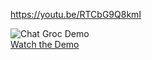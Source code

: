 https://youtu.be/RTCbG9Q8kmI


![Chat Groc Demo](https://img.youtube.com/vi/RTCbG9Q8kmI/0.jpg)  
[Watch the Demo](https://www.youtube.com/watch?v=RTCbG9Q8kmI) 
